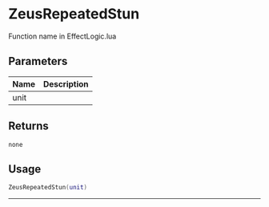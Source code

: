 # ZeusRepeatedStun

Function name in EffectLogic.lua

## Parameters

| Name | Description |
| ---- | ----------- |
| unit |             |

## Returns

`none`

## Usage

```lua
ZeusRepeatedStun(unit)
```

---
